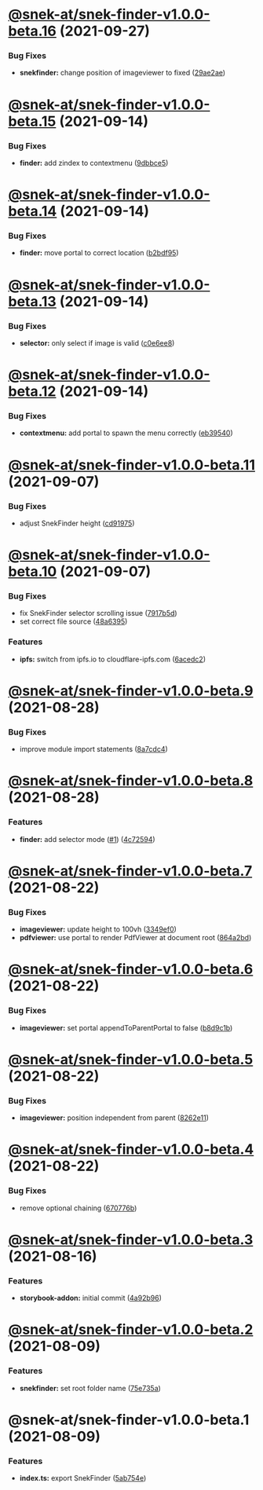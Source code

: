 # [@snek-at/snek-finder-v1.0.0-beta.16](https://github.com/snek-at/snek-tools/compare/@snek-at/snek-finder-v1.0.0-beta.15...@snek-at/snek-finder-v1.0.0-beta.16) (2021-09-27)


### Bug Fixes

* **snekfinder:** change position of imageviewer to fixed ([29ae2ae](https://github.com/snek-at/snek-tools/commit/29ae2aed70895abb681e94d97f66fe044611289a))

# [@snek-at/snek-finder-v1.0.0-beta.15](https://github.com/snek-at/snek-tools/compare/@snek-at/snek-finder-v1.0.0-beta.14...@snek-at/snek-finder-v1.0.0-beta.15) (2021-09-14)


### Bug Fixes

* **finder:** add zindex to contextmenu ([9dbbce5](https://github.com/snek-at/snek-tools/commit/9dbbce5d5089e120637124430d4d017c7252dbdc))

# [@snek-at/snek-finder-v1.0.0-beta.14](https://github.com/snek-at/snek-tools/compare/@snek-at/snek-finder-v1.0.0-beta.13...@snek-at/snek-finder-v1.0.0-beta.14) (2021-09-14)


### Bug Fixes

* **finder:** move portal to correct location ([b2bdf95](https://github.com/snek-at/snek-tools/commit/b2bdf95f34eaf7745c89f95926237a1bf9cf4edb))

# [@snek-at/snek-finder-v1.0.0-beta.13](https://github.com/snek-at/snek-tools/compare/@snek-at/snek-finder-v1.0.0-beta.12...@snek-at/snek-finder-v1.0.0-beta.13) (2021-09-14)


### Bug Fixes

* **selector:** only select if image is valid ([c0e6ee8](https://github.com/snek-at/snek-tools/commit/c0e6ee8bc7b31606ac7e2a4d2307fa602ded62cf))

# [@snek-at/snek-finder-v1.0.0-beta.12](https://github.com/snek-at/snek-tools/compare/@snek-at/snek-finder-v1.0.0-beta.11...@snek-at/snek-finder-v1.0.0-beta.12) (2021-09-14)


### Bug Fixes

* **contextmenu:** add portal to spawn the menu correctly ([eb39540](https://github.com/snek-at/snek-tools/commit/eb39540b1be5558921efbe598192d59c14654705))

# [@snek-at/snek-finder-v1.0.0-beta.11](https://github.com/snek-at/snek-tools/compare/@snek-at/snek-finder-v1.0.0-beta.10...@snek-at/snek-finder-v1.0.0-beta.11) (2021-09-07)


### Bug Fixes

* adjust SnekFinder height ([cd91975](https://github.com/snek-at/snek-tools/commit/cd91975b08fa767ca2dbb20c01af80f5a3ab7bec))

# [@snek-at/snek-finder-v1.0.0-beta.10](https://github.com/snek-at/snek-tools/compare/@snek-at/snek-finder-v1.0.0-beta.9...@snek-at/snek-finder-v1.0.0-beta.10) (2021-09-07)


### Bug Fixes

* fix SnekFinder selector scrolling issue ([7917b5d](https://github.com/snek-at/snek-tools/commit/7917b5de92b90c49e1d8af5058db313dd536bbdc))
* set correct file source ([48a6395](https://github.com/snek-at/snek-tools/commit/48a6395d48f52f77d3e57ddaf8d664b2ab9b8a41))


### Features

* **ipfs:** switch from ipfs.io to cloudflare-ipfs.com ([6acedc2](https://github.com/snek-at/snek-tools/commit/6acedc299fddd364b0ed90374bdf24b89bbf051f))

# [@snek-at/snek-finder-v1.0.0-beta.9](https://github.com/snek-at/snek-tools/compare/@snek-at/snek-finder-v1.0.0-beta.8...@snek-at/snek-finder-v1.0.0-beta.9) (2021-08-28)


### Bug Fixes

* improve module import statements ([8a7cdc4](https://github.com/snek-at/snek-tools/commit/8a7cdc416e0d329dd8cfce140b22680a5919699a))

# [@snek-at/snek-finder-v1.0.0-beta.8](https://github.com/snek-at/snek-tools/compare/@snek-at/snek-finder-v1.0.0-beta.7...@snek-at/snek-finder-v1.0.0-beta.8) (2021-08-28)


### Features

* **finder:** add selector mode ([#1](https://github.com/snek-at/snek-tools/issues/1)) ([4c72594](https://github.com/snek-at/snek-tools/commit/4c72594f169654125ec0c987977dccaf2f2a68c2))

# [@snek-at/snek-finder-v1.0.0-beta.7](https://github.com/snek-at/snek-tools/compare/@snek-at/snek-finder-v1.0.0-beta.6...@snek-at/snek-finder-v1.0.0-beta.7) (2021-08-22)


### Bug Fixes

* **imageviewer:** update height to 100vh ([3349ef0](https://github.com/snek-at/snek-tools/commit/3349ef01983c87e876cee66c3c502a2fc9e71446))
* **pdfviewer:** use portal to render PdfViewer at document root ([864a2bd](https://github.com/snek-at/snek-tools/commit/864a2bd3ac2c0093ec3ec84e7390b3e054721fb2))

# [@snek-at/snek-finder-v1.0.0-beta.6](https://github.com/snek-at/snek-tools/compare/@snek-at/snek-finder-v1.0.0-beta.5...@snek-at/snek-finder-v1.0.0-beta.6) (2021-08-22)


### Bug Fixes

* **imageviewer:** set portal appendToParentPortal to false ([b8d9c1b](https://github.com/snek-at/snek-tools/commit/b8d9c1b3ac91dd21a7b770b579e95681f27b9f35))

# [@snek-at/snek-finder-v1.0.0-beta.5](https://github.com/snek-at/snek-tools/compare/@snek-at/snek-finder-v1.0.0-beta.4...@snek-at/snek-finder-v1.0.0-beta.5) (2021-08-22)


### Bug Fixes

* **imageviewer:** position independent from parent ([8262e11](https://github.com/snek-at/snek-tools/commit/8262e1199616f4a9f39fb185a7c25e052b55540f))

# [@snek-at/snek-finder-v1.0.0-beta.4](https://github.com/snek-at/snek-tools/compare/@snek-at/snek-finder-v1.0.0-beta.3...@snek-at/snek-finder-v1.0.0-beta.4) (2021-08-22)


### Bug Fixes

* remove optional chaining ([670776b](https://github.com/snek-at/snek-tools/commit/670776be1a317e9fb99ace25c8318aea574835dc))

# [@snek-at/snek-finder-v1.0.0-beta.3](https://github.com/snek-at/snek-tools/compare/@snek-at/snek-finder-v1.0.0-beta.2...@snek-at/snek-finder-v1.0.0-beta.3) (2021-08-16)


### Features

* **storybook-addon:** initial commit ([4a92b96](https://github.com/snek-at/snek-tools/commit/4a92b967e08e6ae43c12588a1bbab604c4d98677))

# [@snek-at/snek-finder-v1.0.0-beta.2](https://github.com/snek-at/snek-tools/compare/@snek-at/snek-finder-v1.0.0-beta.1...@snek-at/snek-finder-v1.0.0-beta.2) (2021-08-09)


### Features

* **snekfinder:** set root folder name ([75e735a](https://github.com/snek-at/snek-tools/commit/75e735a183bea39024e60c46796afd6244addfde))

# @snek-at/snek-finder-v1.0.0-beta.1 (2021-08-09)


### Features

* **index.ts:** export SnekFinder ([5ab754e](https://github.com/snek-at/snek-tools/commit/5ab754e02fb862ae2305382f369d120e23f1ee1b))
